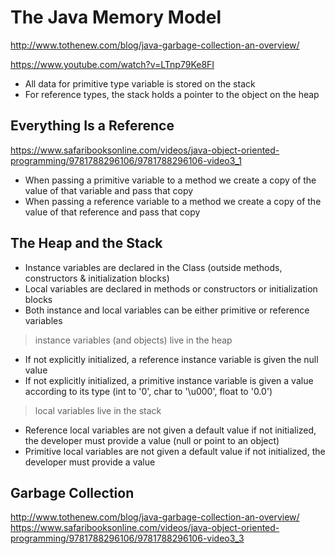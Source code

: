 # The Java Memory Model

http://www.tothenew.com/blog/java-garbage-collection-an-overview/

https://www.youtube.com/watch?v=LTnp79Ke8FI

- All data for primitive type variable is stored on the stack
- For reference types, the stack holds a pointer to the object on the heap

## Everything Is a Reference

https://www.safaribooksonline.com/videos/java-object-oriented-programming/9781788296106/9781788296106-video3_1

- When passing a primitive variable to a method we create a copy of the value of that variable and pass that copy
- When passing a reference variable to a method we create a copy of the value of that reference and pass that copy

## The Heap and the Stack

- Instance variables are declared in the Class (outside methods, constructors & initialization blocks)
- Local variables are declared in methods or constructors or initialization blocks
- Both instance and local variables can be either primitive or reference variables

> instance variables (and objects) live in the heap

- If not explicitly initialized, a reference instance variable is given the null value
- If not explicitly initialized, a primitive instance variable is given a value according to its type (int to '0', char to '\u000', float to '0.0')

> local variables live in the stack

- Reference local variables are not given a default value if not initialized, the developer must provide a value (null or point to an object)
- Primitive local variables are not given a default value if not initialized, the developer must provide a value

## Garbage Collection

http://www.tothenew.com/blog/java-garbage-collection-an-overview/
https://www.safaribooksonline.com/videos/java-object-oriented-programming/9781788296106/9781788296106-video3_3
